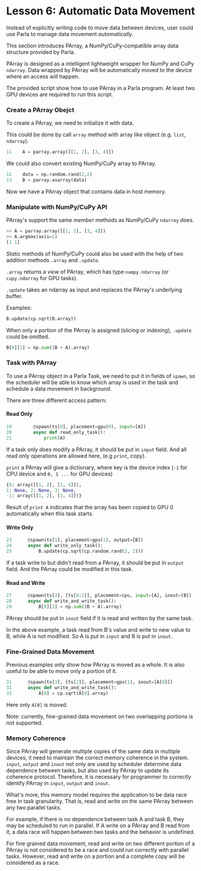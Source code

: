 # Lesson 6: Automatic Data Movement

Instead of explicitly writing code to move data between devices, user could use Parla to manage data movement *automatically*. 

This section introduces PArray, a NumPy/CuPy-compatible array data structure provided by Parla. 

PArray is designed as a intelligent lightweight wrapper for NumPy and CuPy `ndarray`. Data wrapped by PArray will be automatically moved to the device where an access will happen.

The provided script show how to use PArray in a Parla program. At least two GPU devices are required to run this script.

### Create a PArray Obejct

To create a PArray, we need to initialize it with data.

This could be done by call `array` method with array like object (e.g. `list`, `ndarray`).

```Python
11    A = parray.array([[1, 2], [3, 4]])
```

We could also convert existing NumPy/CuPy array to PArray.

```Python
12    data = np.random.rand(2,2)
13    B = parray.asarray(data)
```

Now we have a PArray object that contains data in host memory.

### Manipulate with NumPy/CuPy API

PArray's support the same *member* methods as NumPy/CuPy `ndarray` does.

```Python
>> A = parray.array([[1, 2], [3, 4]])
>> A.argmax(axis=1)
[1 1]
```

*Static* methods of NumPy/CuPy could also be used with the help of two addition methods `.array` and `.update`.

`.array` returns a *view* of PArray, which has type `numpy.ndarray` (or `cupy.ndarray` for GPU tasks).

`.update` takes an ndarray as input and replaces the PArray's underlying buffer.

Examples:

```Python
B.update(cp.sqrt(B.array))
```

When only a portion of the PArray is assigned (slicing or indexing),  `.update`  could be omitted.

```Python
B[0][1] = np.sum((B + A).array)
```

### Task with PArray
To use a PArray object in a Parla Task, we need to put it in fields of `spawn`, so the scheduler will be able to know which array is used in the task and schedule a data movement in background.

There are three different access pattern:
#### Read Only
```Python
19        @spawn(ts[0], placement=gpu(0), input=[A])
20        async def read_only_task():
21            print(A)
```
If a task only does modify a PArray, it should be put in `input` field. And all read only operations are allowed here, (e.g `print`, copy).

`print` a PArray will give a dictionary, where key is the device index (`-1` for CPU device and `0, 1 ...` for GPU devices)

```Python
{0: array([[1, 2], [3, 4]]), 
1: None, 2: None, 3: None, 
-1: array([[1, 2], [3, 4]])}
```
Result of `print A` indicates that the array has been copied to GPU 0 automatically when this task starts.

#### Write Only

```Python
23      @spawn(ts[1], placement=gpu(1), output=[B])
24      async def write_only_task():
25          B.update(cp.sqrt(cp.random.rand(2, 2)))
```

If a task write to but didn't read from a PArray, it should be put in `output` field. And the PArray could be modified in this task.

#### Read and Write

```Python
27      @spawn(ts[2], [ts[0:2]], placement=cpu, input=[A], inout=[B])
28      async def write_and_write_task():
29          B[0][1] = np.sum((B + A).array)

```
PArray should be put in `inout` field if it is read and written by the same task.

In the above example, a task read from B's value and write to new value to B, while A is not modified. So A is put in `input` and B is put in `inout`.

### Fine-Grained Data Movement
Previous examples only show how PArray is moved as a whole. It is also useful to be able to move only a portion of it.

```Python
31      @spawn(ts[3], [ts[2]], placement=gpu(1), inout=[A[0]])
32      async def write_and_write_task():
33          A[0] = cp.sqrt(A[0].array)
```
Here only `A[0]` is moved.

Note: currently, fine-grained data movement on two overlapping portions is not supported.


### Memory Coherence

Since PArray will generate multiple copies of the same data in multiple devices, it need to maintain the correct memory coherence in the system. `input`, `output` and `inout` not only are used by scheduler determine data dependence between tasks, but also used by PArray to update its coherence protocol. Therefore, it is necessary for programmer to correctly identify PArray in `input`, `output` and `inout`.

What's more, this memory model requires the application to be data race free in task granularity. That is, read and write on the same PArray between any two parallel tasks.

For example, if there is no dependence between task A and task B, they may be scheduled to run in parallel. If A write on a PArray and B read from it, a data race will happen between two tasks and the behavior is undefined.

For fine grained data movement, read and write on two different portion of a PArray is not considered to be a race and could run correctly with parallel tasks. However, read and write on a portion and a complete copy will be considered as a race.
